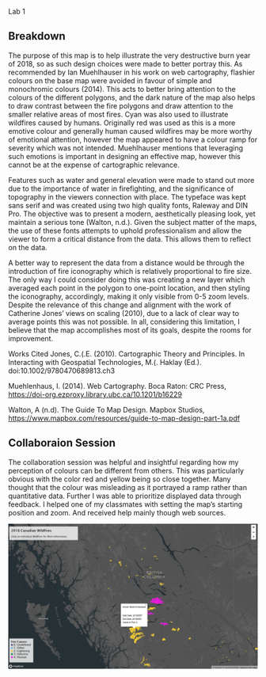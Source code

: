 Lab 1

## Breakdown

The purpose of this map is to help illustrate the very destructive burn year of 2018, so as such design choices were made to better portray this. As recommended by Ian Muehlhauser in his work on web cartography, flashier colours on the base map were avoided in favour of simple and monochromic colours (2014). This acts to better bring attention to the colours of the different polygons, and the dark nature of the map also helps to draw contrast between the fire polygons and draw attention to the smaller relative areas of most fires. Cyan was also used to illustrate wildfires caused by humans. Originally red was used as this is a more emotive colour and generally human caused wildfires may be more worthy of emotional attention, however the map appeared to have a colour ramp for severity which was not intended. Muehlhauser mentions that leveraging such emotions is important in designing an effective map, however this cannot be at the expense of cartographic relevance.


Features such as water and general elevation were made to stand out more due to the importance of water in firefighting, and the significance of topography in the viewers connection with place. The typeface was kept sans serif and was created using two high quality fonts, Raleway and DIN Pro. The objective was to present a modern, aesthetically pleasing look, yet maintain a serious tone (Walton, n.d.). Given the subject matter of the maps, the use of these fonts attempts to uphold professionalism and allow the viewer to form a critical distance from the data. This allows them to reflect on the data.


A better way to represent the data from a distance would be through the introduction of fire iconography which is relatively proportional to fire size. The only way I could consider doing this was creating a new layer which averaged each point in the polygon to one-point location, and then styling the iconography, accordingly, making it only visible from 0-5 zoom levels.  Despite the relevance of this change and alignment with the work of Catherine Jones’ views on scaling (2010), due to a lack of clear way to average points this was not possible. In all, considering this limitation, I believe that the map accomplishes most of its goals, despite the rooms for improvement.

Works Cited
Jones, C.(.E. (2010). Cartographic Theory and Principles. In Interacting with Geospatial Technologies, M.(. Haklay (Ed.). doi:10.1002/9780470689813.ch3


Muehlenhaus, I. (2014). Web Cartography. Boca Raton: CRC Press, https://doi-org.ezproxy.library.ubc.ca/10.1201/b16229


Walton, A (n.d). The Guide To Map Design. Mapbox Studios, https://www.mapbox.com/resources/guide-to-map-design-part-1a.pdf


## Collaboraion Session


The collaboration session was helpful and insightful regarding how my perception of colours can be different from others. This was particularly obvious with the color red and yellow being so close together. Many thought that the colour was misleading as it portrayed a ramp rather than quantitative data. Further I was able to prioritize displayed data through feedback. I helped one of my classmates with setting the map’s starting position and zoom. And received help mainly though web sources.

![alt text](Map-Screenshot.PNG "Logo Title Text 1")

